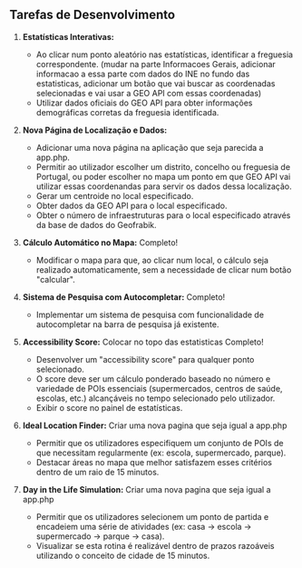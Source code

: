 ## Tarefas de Desenvolvimento

1.  **Estatísticas Interativas:**
    *   Ao clicar num ponto aleatório nas estatísticas, identificar a freguesia correspondente. (mudar na parte Informacoes Gerais, adicionar informacao a essa parte com dados do INE no fundo das estatisticas, adicionar um botão que vai buscar as coordenadas selecionadas e vai usar a GEO API com essas coordenadas)
    *   Utilizar dados oficiais do GEO API para obter informações demográficas corretas da freguesia identificada.

2.  **Nova Página de Localização e Dados:**
    *   Adicionar uma nova página na aplicação que seja parecida a app.php.
    *   Permitir ao utilizador escolher um distrito, concelho ou freguesia de Portugal, ou poder escolher no mapa um ponto em que GEO API vai utilizar essas coordenandas para servir os dados dessa localização.
    *   Gerar um centroide no local especificado.
    *   Obter dados da GEO API para o local especificado.
    *   Obter o número de infraestruturas para o local especificado através da base de dados do Geofrabik.

3.  **Cálculo Automático no Mapa:** Completo!
    *   Modificar o mapa para que, ao clicar num local, o cálculo seja realizado automaticamente, sem a necessidade de clicar num botão "calcular".

4.  **Sistema de Pesquisa com Autocompletar:** Completo!
    *   Implementar um sistema de pesquisa com funcionalidade de autocompletar na barra de pesquisa já existente. 

5.  **Accessibility Score:** Colocar no topo das estatisticas Completo!
    *   Desenvolver um "accessibility score" para qualquer ponto selecionado.
    *   O score deve ser um cálculo ponderado baseado no número e variedade de POIs essenciais (supermercados, centros de saúde, escolas, etc.) alcançáveis no tempo selecionado pelo utilizador.
    *   Exibir o score no painel de estatísticas. 

6.  **Ideal Location Finder:** Criar uma nova pagina que seja igual a app.php
    *   Permitir que os utilizadores especifiquem um conjunto de POIs de que necessitam regularmente (ex: escola, supermercado, parque).
    *   Destacar áreas no mapa que melhor satisfazem esses critérios dentro de um raio de 15 minutos.

7.  **Day in the Life Simulation:** Criar uma nova pagina que seja igual a app.php
    *   Permitir que os utilizadores selecionem um ponto de partida e encadeiem uma série de atividades (ex: casa -> escola -> supermercado -> parque -> casa).
    *   Visualizar se esta rotina é realizável dentro de prazos razoáveis utilizando o conceito de cidade de 15 minutos. 